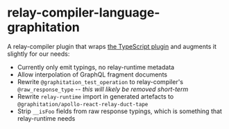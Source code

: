 # relay-compiler-language-graphitation

A relay-compiler plugin that wraps [the TypeScript plugin]() and augments it slightly for our needs:

- Currently only emit typings, no relay-runtime metadata
- Allow interpolation of GraphQL fragment documents
- Rewrite `@graphitation_test_operation` to relay-compiler's `@raw_response_type` -- _this will likely be removed short-term_
- Rewrite `relay-runtime` import in generated artefacts to `@graphitation/apollo-react-relay-duct-tape`
- Strip `__isFoo` fields from raw response typings, which is something that relay-runtime needs
